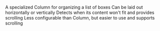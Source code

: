 A specialized Column for organizing a list of boxes
Can be laid out horizontally or vertically
Detects when its content won't fit and provides scrolling
Less configurable than Column, but easier to use and
  supports scrolling
